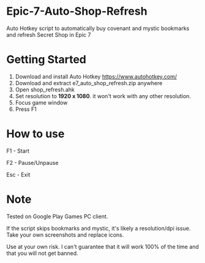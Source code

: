 # Epic-7-Auto-Shop-Refresh
Auto Hotkey script to automatically buy covenant and mystic bookmarks and refresh Secret Shop in Epic 7

# Getting Started
1. Download and install Auto Hotkey https://www.autohotkey.com/
2. Download and extract e7_auto_shop_refresh.zip anywhere
3. Open shop_refresh.ahk
3. Set resolution to **1920 x 1080**. it won't work with any other resolution.
4. Focus game window
5. Press F1

# How to use
F1 - Start

F2 - Pause/Unpause

Esc - Exit

# Note
Tested on Google Play Games PC client.

If the script skips bookmarks and mystic, it's likely a resolution/dpi issue. Take your own screenshots and replace icons.

Use at your own risk. I can't guarantee that it will work 100% of the time and that you will not get banned.